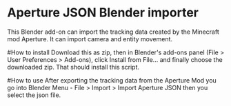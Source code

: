 # Aperture JSON Blender importer

This Blender add-on can import the tracking data created by the Minecraft mod Aperture.
It can import camera and entity movement.

#How to install
Download this as zip, then in Blender's add-ons panel (File > User Preferences > Add-ons), click Install from File... and finally choose the downloaded zip. That should install this script.

#How to use
After exporting the tracking data from the Aperture Mod you go into Blender Menu - File > Import > Import Aperture JSON then you select the json file.
